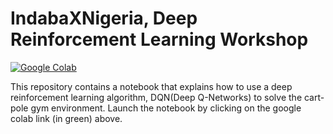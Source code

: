 # IndabaXNigeria, Deep Reinforcement Learning Workshop

[](https://colab.research.google.com/github/ldfrancis/indabaXNigeria/blob/master/IndabaXWorkshop_RL.ipynb)  [![Google Colab](https://badgen.net/badge/Launch/on%20Google%20Colab/green?icon=terminal)](https://colab.research.google.com/github/ldfrancis/indabaXNigeria/blob/master/IndabaXWorkshop_RL.ipynb)


This repository contains a notebook that explains how to use a deep reinforcement learning algorithm, DQN(Deep Q-Networks) to solve the cart-pole gym environment. Launch the notebook by clicking on the google colab link (in green) above.
